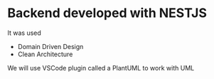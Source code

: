 
# Backend developed with NESTJS

It was used

- Domain Driven Design
- Clean Architecture

We will use VSCode plugin called a PlantUML to work with UML
